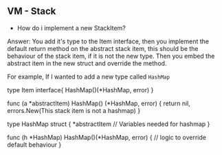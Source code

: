 ## VM - Stack

- How do i implement a new StackItem?

Answer: You add it's type to the Item interface, then you implement the default return method on the abstract stack item, this should be the behaviour of the stack item, if it is not the new type. Then you embed the abstract item in the new struct and override the method.

For example, If I wanted to add a new type called `HashMap`

type Item interface{
    HashMap()(*HashMap, error)
}

func (a *abstractItem) HashMap() (*HashMap, error) {
    return nil, errors.New(This stack item is not a hashmap)
}

type HashMap struct {
    *abstractItem
    // Variables needed for hashmap
}

func (h *HashMap) HashMap()(*HashMap, error) {
    // logic to override default behaviour
}
